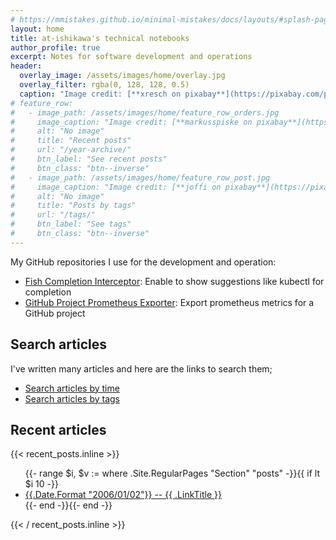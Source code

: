 ```yaml
---
# https://mmistakes.github.io/minimal-mistakes/docs/layouts/#splash-page-layout
layout: home
title: at-ishikawa's technical notebooks
author_profile: true
excerpt: Notes for software development and operations
header:
  overlay_image: /assets/images/home/overlay.jpg
  overlay_filter: rgba(0, 128, 128, 0.5)
  caption: "Image credit: [**xresch on pixabay**](https://pixabay.com/photos/circle-tech-technology-abstract-5090539/)"
# feature_row:
#   - image_path: /assets/images/home/feature_row_orders.jpg
#     image_caption: "Image credit: [**markusspiske on pixabay**](https://pixabay.com/photos/hacker-cyber-code-angrfiff-3655668/)"
#     alt: "No image"
#     title: "Recent posts"
#     url: "/year-archive/"
#     btn_label: "See recent posts"
#     btn_class: "btn--inverse"
#   - image_path: /assets/images/home/feature_row_post.jpg
#     image_caption: "Image credit: [**joffi on pixabay**](https://pixabay.com/photos/hacking-hacker-computer-internet-1685092/)"
#     alt: "No image"
#     title: "Posts by tags"
#     url: "/tags/"
#     btn_label: "See tags"
#     btn_class: "btn--inverse"
---
```


My GitHub repositories I use for the development and operation:

- [Fish Completion Interceptor](https://github.com/at-ishikawa/fish-completion-interceptor/): Enable to show suggestions like kubectl for completion
- [GitHub Project Prometheus Exporter](https://github.com/at-ishikawa/github_project_prometheus_exporter): Export prometheus metrics for a GitHub project


## Search articles

I've written many articles and here are the links to search them;
- [Search articles by time](/year-archive/)
- [Search articles by tags](/tags/)

## Recent articles

{{< recent_posts.inline >}}
<ul>
  {{- range $i, $v := where .Site.RegularPages "Section" "posts" -}}{{ if lt $i 10 -}}
    <li>
      <a href="{{ .RelPermalink }}">{{.Date.Format "2006/01/02"}} -- {{ .LinkTitle }}</a>
    </li>
  {{- end -}}{{- end -}}
</ul>
{{< / recent_posts.inline >}}
